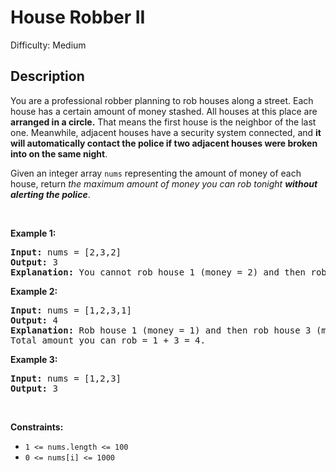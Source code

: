 # House Robber II

Difficulty: Medium
## Description
<p>You are a professional robber planning to rob houses along a street. Each house has a certain amount of money stashed. All houses at this place are <strong>arranged in a circle.</strong> That means the first house is the neighbor of the last one. Meanwhile, adjacent houses have a security system connected, and <b>it will automatically contact the police if two adjacent houses were broken into on the same night</b>.</p>
<p>Given an integer array <code>nums</code> representing the amount of money of each house, return <em>the maximum amount of money you can rob tonight <strong>without alerting the police</strong></em>.</p>
<p> </p>
<p><strong class="example">Example 1:</strong></p>
<pre><strong>Input:</strong> nums = [2,3,2]
<strong>Output:</strong> 3
<strong>Explanation:</strong> You cannot rob house 1 (money = 2) and then rob house 3 (money = 2), because they are adjacent houses.
</pre>
<p><strong class="example">Example 2:</strong></p>
<pre><strong>Input:</strong> nums = [1,2,3,1]
<strong>Output:</strong> 4
<strong>Explanation:</strong> Rob house 1 (money = 1) and then rob house 3 (money = 3).
Total amount you can rob = 1 + 3 = 4.
</pre>
<p><strong class="example">Example 3:</strong></p>
<pre><strong>Input:</strong> nums = [1,2,3]
<strong>Output:</strong> 3
</pre>
<p> </p>
<p><strong>Constraints:</strong></p>
<ul>
<li><code>1 &lt;= nums.length &lt;= 100</code></li>
<li><code>0 &lt;= nums[i] &lt;= 1000</code></li>
</ul>
